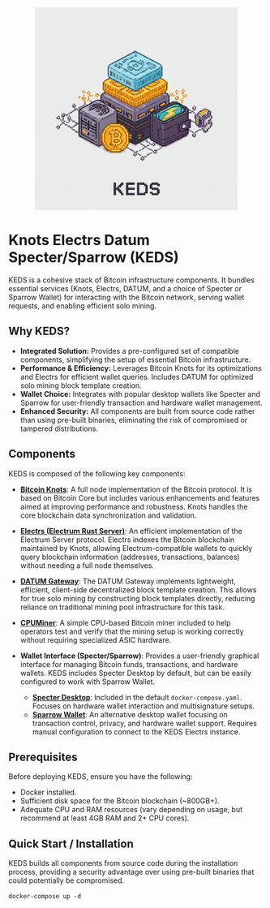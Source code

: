 <p align="center">
  <img src="keds.jpeg" alt="KEDS Logo" width="400"/>
</p>

# Knots Electrs Datum Specter/Sparrow (KEDS)

KEDS is a cohesive stack of Bitcoin infrastructure components. It bundles essential services (Knots, Electrs, DATUM, and a choice of Specter or Sparrow Wallet) for interacting with the Bitcoin network, serving wallet requests, and enabling efficient solo mining.

## Why KEDS?

*   **Integrated Solution:** Provides a pre-configured set of compatible components, simplifying the setup of essential Bitcoin infrastructure.
*   **Performance & Efficiency:** Leverages Bitcoin Knots for its optimizations and Electrs for efficient wallet queries. Includes DATUM for optimized solo mining block template creation.
*   **Wallet Choice:** Integrates with popular desktop wallets like Specter and Sparrow for user-friendly transaction and hardware wallet management.
*   **Enhanced Security:** All components are built from source code rather than using pre-built binaries, eliminating the risk of compromised or tampered distributions.

## Components

KEDS is composed of the following key components:

*   **[Bitcoin Knots](https://bitcoinknots.org/)**: A full node implementation of the Bitcoin protocol. It is based on Bitcoin Core but includes various enhancements and features aimed at improving performance and robustness. Knots handles the core blockchain data synchronization and validation.

*   **[Electrs (Electrum Rust Server)](https://github.com/romanz/electrs)**: An efficient implementation of the Electrum Server protocol. Electrs indexes the Bitcoin blockchain maintained by Knots, allowing Electrum-compatible wallets to quickly query blockchain information (addresses, transactions, balances) without needing a full node themselves.

*   **[DATUM Gateway](https://github.com/datum-project/datum)**: The DATUM Gateway implements lightweight, efficient, client-side decentralized block template creation. This allows for true solo mining by constructing block templates directly, reducing reliance on traditional mining pool infrastructure for this task.

*   **[CPUMiner](https://github.com/pooler/cpuminer)**: A simple CPU-based Bitcoin miner included to help operators test and verify that the mining setup is working correctly without requiring specialized ASIC hardware.

*   **Wallet Interface (Specter/Sparrow)**: Provides a user-friendly graphical interface for managing Bitcoin funds, transactions, and hardware wallets. KEDS includes Specter Desktop by default, but can be easily configured to work with Sparrow Wallet.
    *   **[Specter Desktop](https://specter.solutions/)**: Included in the default `docker-compose.yaml`. Focuses on hardware wallet interaction and multisignature setups.
    *   **[Sparrow Wallet](https://sparrowwallet.com/)**: An alternative desktop wallet focusing on transaction control, privacy, and hardware wallet support. Requires manual configuration to connect to the KEDS Electrs instance.

## Prerequisites

Before deploying KEDS, ensure you have the following:

*   Docker installed.
*   Sufficient disk space for the Bitcoin blockchain (~800GB+).
*   Adequate CPU and RAM resources (vary depending on usage, but recommend at least 4GB RAM and 2+ CPU cores).

## Quick Start / Installation

KEDS builds all components from source code during the installation process, providing a security advantage over using pre-built binaries that could potentially be compromised.

```
docker-compose up -d
```
